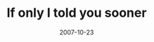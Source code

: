 ---
layout: base.njk
title : 'If only I told you sooner' 
view_title : 'If only I told you sooner' 
year : '2007' 
date : '2007-10-23' 
img_file : '/dumbpict51/ifonlyitoldyousooner.png' 
html_file : 'ifonlyitoldyousooner' 
next_html : 'shesmyflame.html' 
year_order : '218' 
permalink : "title/{{html_file}}.html"
---